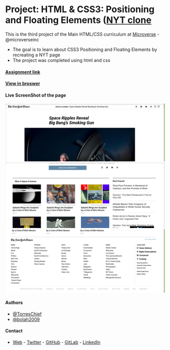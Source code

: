 # Project: HTML & CSS3: Positioning and Floating Elements ([NYT clone](https://www.nytimes.com/2014/03/18/science/space/detection-of-waves-in-space-buttresses-landmark-theory-of-big-bang.html?_r=0)

This is the third project of the Main HTML/CSS curriculum at [Microverse](https://www.microverse.org/) - @microverseinc
* The goal is to learn about CSS3 Positioning and Floating Elements by recreating a NYT page 
* The project was completed using html and css 

#### [Assignment link](https://www.theodinproject.com/courses/html5-and-css3/lessons/positioning-and-floating-elements)

#### [View in broswer](https://bolah2009.github.io/nyt-clone)

#### Live ScreenShot of the page
![ScreenShot 1](assets/nyt-clone-1.png)
![ScreenShot 2](assets/nyt-clone-2.png)
![ScreenShot 3](assets/nyt-clone-3.png)


#### Authors

* [@TorresChief](https://github.com/TorresChief)
* [@bolah2009](https://github.com/bolah2009/)

#### Contact
* [Web](https://bolabuari.com/)  -  [Twitter](https://twitter.com/bolah2009)  -  [GitHub](https://github.com/bolah2009/)  -  [GitLab](https://gitlab.com/bolah2009/)  -  [LinkedIn](https://www.linkedin.com/in/bolah2009/)
